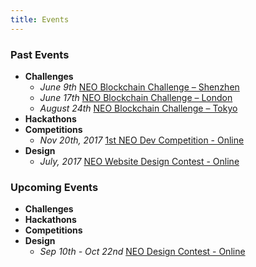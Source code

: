 ```yaml
---
title: Events
---
```


### Past Events

- **Challenges**
  - *June 9th* [NEO Blockchain Challenge – Shenzhen](6.09-NEO-Blockchain-Challenge-Shenzhen.md)
  - *June 17th* [NEO Blockchain Challenge – London](6.17-NEO-Blockchain-Challenge-London.md)
  - *August 24th* [NEO Blockchain Challenge – Tokyo](8.24-NEO-Blockchain-Challenge-Tokyo.md)
- **Hackathons**
- **Competitions**
  - *Nov 20th, 2017* [1st NEO Dev Competition - Online](https://neo.org/blog/details/3074)
- **Design**
  - *July, 2017* [NEO Website Design Contest - Online](https://www.reddit.com/r/Antshares/comments/6liyj8/neo_website_redesign_competitionwe_are_looking/)

### Upcoming Events

- **Challenges**
- **Hackathons**
- **Competitions**
- **Design**
  - *Sep 10th - Oct 22nd* [NEO Design Contest - Online](9.10-NEO-Design-Contest.md)